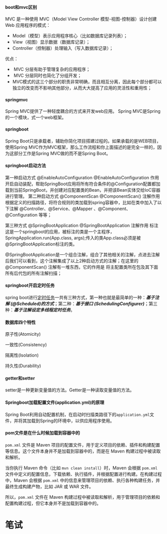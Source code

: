 #### boot和mvc区别

MVC 是一种使用 MVC（Model View Controller 模型-视图-控制器）设计创建 Web 应用程序的模式： 

-    Model（模型）表示应用程序核心（比如数据库记录列表）；    
-    View（视图）显示数据（数据库记录）；    
-    Controller（控制器）处理输入（写入数据库记录）；   

  优点： 

- ​     MVC 分层有助于管理复杂的应用程序；      
- ​    MVC 分层同时也简化了分组开发；      
- ​    MVC模式的这三个部分的职责非常明确，而且相互分离，因此每个部分都可以独立的改变而不影响其他部分，从而大大提高了应用的灵活性和重用性；

#### springmvc

Spring MVC提供了一种轻度耦合的方式来开发web应用。
Spring MVC是Spring的一个模块，式一个web框架。

#### springboot

Spring Boot只是承载者，辅助你简化项目搭建过程的。如果承载的是WEB项目，使用Spring MVC作为MVC框架，那么工作流程和你上面描述的是完全一样的，因为这部分工作是Spring MVC做的而不是Spring Boot。

#### springboot启动方法

第一种启动方式  @EnableAutoConfiguration
@EnableAutoConfiguration 作用
    开启自动装配，帮助SpringBoot应用将所有符合条件的@Configuration配置都加载到当前SpringBoot，并创建对应配置类的Bean，并把该Bean实体交给IoC容器进行管理。
第二种启动方式 @ComponentScan
@ComponentScan() 注解作用
     根据定义的扫描路径，将符合规则的类加载到spring容器中，比如在类中加入了以下注解 @Controller、@Service、@Mapper 、@Component、@Configuration 等等；

第三种方式  @SpringBootApplication
@SpringBootApplication 注解作用
标注这是一个springboot的应用，被标注的类是一个主程序， SpringApplication.run(App.class, args);传入的类App.class必须是被@SpringBootApplication标注的类。

@SpringBootApplication是一个组合注解，组合了其他相关的注解，点进去注解后我们可以看到，这个注解集成了以上2种启动方式的注解；在这里的 @ComponentScan() 注解有一堆东西，它的作用是 将主配置类所在包及其下面所有后代包的所有注解扫描；
#### springboot开启定时任务

spring boot进行[定时任务](https://so.csdn.net/so/search?q=定时任务&spm=1001.2101.3001.7020)一共有三种方式，第一种也就是最简单的一种：***基于注解 (@Scheduled)的方式***；第二种：***基于接口 (SchedulingConfigurer)***；第三种：***基于注解设定多线程定时任务***。

#### 数据库四个特性

原子性(Atomicity)

一致性(Consistency)

隔离性(Isolation)

持久性(Durability)

#### getter和setter

setter是一种更新变量值的方法。Getter是一种读取变量值的方法。

#### Springboot加载配置文件(application.yml)的原理

Spring Boot利用自动配置机制，在启动时扫描类路径下的`application.yml`文件，并将其加载到Spring的环境中，以供应用程序使用。

#### pom文件是在什么时候加载到容器中的

`pom.xml` 文件是 Maven 项目的配置文件，用于定义项目的依赖、插件和构建配置等信息。这个文件本身并不是加载到容器中的，而是在 Maven 构建过程中被读取和解析。

当你执行 Maven 命令（比如 `mvn clean install`）时，Maven 会根据 `pom.xml` 文件中定义的配置信息，下载依赖、执行插件，并根据配置进行构建。在构建过程中，Maven 会根据 `pom.xml` 中的信息来管理项目的依赖、执行各种构建任务，并最终生成构建产物，比如 JAR 或 WAR 文件。

所以，`pom.xml` 文件在 Maven 构建过程中被读取和解析，用于管理项目的依赖和配置构建过程，但它本身并不是加载到容器中的。

# 笔试

